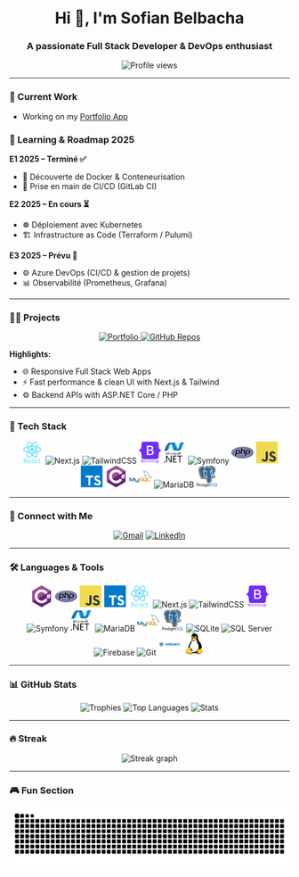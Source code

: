 <h1 align="center">Hi 👋, I'm Sofian Belbacha</h1>
<h3 align="center">A passionate Full Stack Developer & DevOps enthusiast</h3>

<p align="center">
  <img src="https://komarev.com/ghpvc/?username=sofianbelbacha&label=Profile%20views&color=0e75b6&style=flat" alt="Profile views" />
</p>

---

### 🔭 Current Work
- Working on my [Portfolio App](https://sofianbelbacha.vercel.app)

### 🌱 Learning & Roadmap 2025

**E1 2025 – Terminé ✅**  
- 🚢 Découverte de Docker & Conteneurisation  
- 🔁 Prise en main de CI/CD (GitLab CI)  

**E2 2025 – En cours ⏳**  
- ☸️ Déploiement avec Kubernetes  
- 🏗️ Infrastructure as Code (Terraform / Pulumi)  

**E3 2025 – Prévu 📝**  
- ⚙️ Azure DevOps (CI/CD & gestion de projets)  
- 📊 Observabilité (Prometheus, Grafana)  

---

### 👨‍💻 Projects

<p align="center">
  <a href="https://sofianbelbacha.vercel.app/Portfolio" target="_blank">
    <img src="https://img.shields.io/badge/Portfolio-App-blue?style=for-the-badge&logo=appveyor" alt="Portfolio"/>
  </a>
  <a href="https://github.com/SofianBelbacha" target="_blank">
    <img src="https://img.shields.io/badge/GitHub-Repos-black?style=for-the-badge&logo=github" alt="GitHub Repos"/>
  </a>
</p>

**Highlights:**  
- 🌐 Responsive Full Stack Web Apps  
- ⚡ Fast performance & clean UI with Next.js & Tailwind  
- ⚙️ Backend APIs with ASP.NET Core / PHP  

---

### 💬 Tech Stack

<p align="center">
  <!-- Frontend -->
  <img src="https://raw.githubusercontent.com/devicons/devicon/master/icons/react/react-original-wordmark.svg" alt="React" width="40" height="40"/>
  <img src="https://cdn.worldvectorlogo.com/logos/nextjs-2.svg" alt="Next.js" width="40" height="40"/>
  <img src="https://www.vectorlogo.zone/logos/tailwindcss/tailwindcss-icon.svg" alt="TailwindCSS" width="40" height="40"/>
  <img src="https://raw.githubusercontent.com/devicons/devicon/master/icons/bootstrap/bootstrap-plain-wordmark.svg" alt="Bootstrap" width="40" height="40"/>

  <!-- Backend -->
  <img src="https://raw.githubusercontent.com/devicons/devicon/master/icons/dot-net/dot-net-original-wordmark.svg" alt=".NET" width="40" height="40"/>
  <img src="https://symfony.com/logos/symfony_black_03.svg" alt="Symfony" width="40" height="40"/>
  <img src="https://raw.githubusercontent.com/devicons/devicon/master/icons/php/php-original.svg" alt="PHP" width="40" height="40"/>

  <!-- Languages -->
  <img src="https://raw.githubusercontent.com/devicons/devicon/master/icons/javascript/javascript-original.svg" alt="JavaScript" width="40" height="40"/>
  <img src="https://raw.githubusercontent.com/devicons/devicon/master/icons/typescript/typescript-original.svg" alt="TypeScript" width="40" height="40"/>
  <img src="https://raw.githubusercontent.com/devicons/devicon/master/icons/csharp/csharp-original.svg" alt="C#" width="40" height="40"/>

  <!-- Databases -->
  <img src="https://raw.githubusercontent.com/devicons/devicon/master/icons/mysql/mysql-original-wordmark.svg" alt="MySQL" width="40" height="40"/>
  <img src="https://www.vectorlogo.zone/logos/mariadb/mariadb-icon.svg" alt="MariaDB" width="40" height="40"/>
  <img src="https://raw.githubusercontent.com/devicons/devicon/master/icons/postgresql/postgresql-original-wordmark.svg" alt="PostgreSQL" width="40" height="40"/>
</p>


---

### 🤝 Connect with Me
<p align="center">
  <a href="mailto:sofianbelbacha@gmail.com"><img src="https://img.shields.io/static/v1?message=Gmail&logo=gmail&color=D14836&style=for-the-badge" alt="Gmail" /></a>
  <a href="https://www.linkedin.com/in/sofianbelbacha"><img src="https://img.shields.io/static/v1?message=LinkedIn&logo=linkedin&color=0077B5&style=for-the-badge" alt="LinkedIn" /></a>
</p>

---

### 🛠️ Languages & Tools
<p align="center">
  <!-- Languages -->
  <img src="https://raw.githubusercontent.com/devicons/devicon/master/icons/csharp/csharp-original.svg" alt="C#" width="40" height="40"/>
  <img src="https://raw.githubusercontent.com/devicons/devicon/master/icons/php/php-original.svg" alt="PHP" width="40" height="40"/>
  <img src="https://raw.githubusercontent.com/devicons/devicon/master/icons/javascript/javascript-original.svg" alt="JavaScript" width="40" height="40"/>
  <img src="https://raw.githubusercontent.com/devicons/devicon/master/icons/typescript/typescript-original.svg" alt="TypeScript" width="40" height="40"/>
  
  <!-- Frontend -->
  <img src="https://raw.githubusercontent.com/devicons/devicon/master/icons/react/react-original-wordmark.svg" alt="React" width="40" height="40"/>
  <img src="https://cdn.worldvectorlogo.com/logos/nextjs-2.svg" alt="Next.js" width="40" height="40"/>
  <img src="https://www.vectorlogo.zone/logos/tailwindcss/tailwindcss-icon.svg" alt="TailwindCSS" width="40" height="40"/>
  <img src="https://raw.githubusercontent.com/devicons/devicon/master/icons/bootstrap/bootstrap-plain-wordmark.svg" alt="Bootstrap" width="40" height="40"/>

  <!-- Backend -->
  <img src="https://symfony.com/logos/symfony_black_03.svg" alt="Symfony" width="40" height="40"/>
  <img src="https://raw.githubusercontent.com/devicons/devicon/master/icons/dot-net/dot-net-original-wordmark.svg" alt=".NET" width="40" height="40"/>

  <!-- Databases -->
  <img src="https://www.vectorlogo.zone/logos/mariadb/mariadb-icon.svg" alt="MariaDB" width="40" height="40"/>
  <img src="https://raw.githubusercontent.com/devicons/devicon/master/icons/mysql/mysql-original-wordmark.svg" alt="MySQL" width="40" height="40"/>
  <img src="https://raw.githubusercontent.com/devicons/devicon/master/icons/postgresql/postgresql-original-wordmark.svg" alt="PostgreSQL" width="40" height="40"/>
  <img src="https://www.vectorlogo.zone/logos/sqlite/sqlite-icon.svg" alt="SQLite" width="40" height="40"/>
  <img src="https://www.svgrepo.com/show/303229/microsoft-sql-server-logo.svg" alt="SQL Server" width="40" height="40"/>

  <!-- Tools -->
  <img src="https://www.vectorlogo.zone/logos/firebase/firebase-icon.svg" alt="Firebase" width="40" height="40"/>
  <img src="https://www.vectorlogo.zone/logos/git-scm/git-scm-icon.svg" alt="Git" width="40" height="40"/>
  <img src="https://raw.githubusercontent.com/devicons/devicon/master/icons/webpack/webpack-original-wordmark.svg" alt="Webpack" width="40" height="40"/>
  <img src="https://raw.githubusercontent.com/devicons/devicon/master/icons/linux/linux-original.svg" alt="Linux" width="40" height="40"/>
</p>

---

### 📊 GitHub Stats
<p align="center">
  <img src="https://github-profile-trophy.vercel.app/?username=SofianBelbacha&theme=gruvbox" alt="Trophies" />
  <img src="https://github-readme-stats.vercel.app/api/top-langs?username=SofianBelbacha&show_icons=true&layout=compact&theme=dark" alt="Top Languages" />
  <img src="https://github-readme-stats.vercel.app/api?username=SofianBelbacha&show_icons=true&theme=dark" alt="Stats" />
</p>

---

### 🔥 Streak
<p align="center">
  <img src="https://streak-stats.demolab.com/?user=SofianBelbacha&mode=daily&theme=dark&border_radius=5" height="220" alt="Streak graph" />
</p>

---

### 🎮 Fun Section
<p align="center">
  <img src="https://github.com/sofianbelbacha/SofianBelbacha/blob/output/snake.svg" alt="Snake animation" />
</p>
